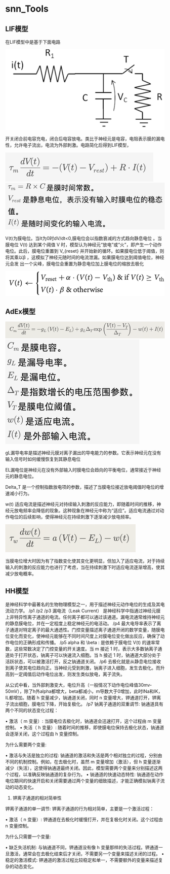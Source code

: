 # snn_Tools
## LIF模型

在LIF模型中是基于下面电路

![Alt text](/picture/image.png)

开关闭合前电容充电，闭合后电容放电。类比于神经元是电容，电阻表示膜的漏电性，允许电子流出，电流为外部刺激。电路简化后得到LIF模型，

![Alt text](/picture/image-2.png)
![Alt text](/picture/image-3.png)

V(t)为膜电位。当It为0时dV/dt<0,膜电位会以指数衰减的方式趋向静息电位 。当膜电位  V(t)  达到某个阈值  V  时，模型认为神经元“放电”或“火”，即产生一个动作电位。此后，膜电位重置到  V_{reset}  并开始新的循环。如果膜电位低于阈值，则 将其乘以β ，这模拟了神经元随时间的电流泄漏。如果膜电位达到阈值电位，神经元会发 出一个尖峰，膜电位会重置为静息电位加上膜电位的缩放去极化

![Alt text](/picture/image-4.png)

## AdEx模型


![Alt text](/picture/image-5.png)
![Alt text](/picture/image-6.png)

gL漏导电率是描述神经元膜对离子漏出的导电能力的参数。它表示神经元在没有输入信号时如何缓慢恢复到其静息电位

EL漏电位是神经元在没有外部输入时膜电位会趋向的平衡电位，通常接近于神经元的静息电位。

  Delta_T  是一个控制指数放电项的参数，描述了当膜电位接近放电阈值时电位的增速减小行为。

 w(t) 适应电流是描述神经元对持续输入刺激的反应能力，即随着时间的推移，神经元放电频率会降低的现象。这种现象在神经元中称为“适应”。适应电流通过对动作电位的后续影响，使得神经元在持续刺激下逐渐减少放电频率。

![Alt text](/picture/image-7.png)

当膜电位增大时因为有了指数变化使其变化更明显，但加入了适应电流，对于持续输入的刺激的反应能力也进行了考虑，当在持续刺激下时适应电流逐渐增高，使其减少放电概率。

## HH模型
是神经科学中最著名的生物物理模型之一，用于描述神经元动作电位的生成及其电流动力学。
/p1
/p2
/p3
漏电流（Leak Current） 是神经科学中指通过神经元膜上非特异性离子通道的电流。任何离子都可以通过该通道。漏电流通常维持神经元的静息膜电位，并在一定程度上稳定神经元的电活动。
/p4
最大电导率表示了离子通道对特定离子的最大通透性。门控变量描述离子通道开闭的数学变量，随膜电位变化而变化，使神经元能够在不同时间尺度上对膜电位变化做出反应，确保了动作电位的正确形成和传播。
/p5
	 alpha  和  \beta : 是依赖于膜电位  V(t)  的速率常数，这些常数决定了门控变量的开关速度。当  m  接近 1 时，表示大多数钠离子通道处于打开状态，钠离子可以快速流入细胞。当  h  接近 1 时，钠通道大部分处于活跃状态，可以被激活打开，反之钠通道关闭。
  /p6
  去极化就是从静息电位接收到离子使其电位趋向正。当神经元受到刺激，钠离子进入细胞，发生去极化。而升高到一定阈值后动作电位出发，则发生类似放电，离子流失。

从公式中看，当外部刺激变大，电位升高（一般情况下动作电位峰值30mv-50mV），除了h外alpha都增大，beta都减小，m导数大于0增加，此时INa和IK，IL都增加。随着  h  变量减少，钠通道关闭，同时  n  变量增大，钾通道打开，钾离子流出细胞，膜电位下降，开始复极化。
/p7
钠离子通道的双重调节: 钠通道具有两个不同的状态变化过程：

•	激活（ m  变量）: 当膜电位去极化时，钠通道会迅速打开，这个过程由  m  变量控制。
•	失活（ h  变量）: 随着时间的推移，即使膜电位保持去极化状态，钠通道会逐渐关闭，这个过程由  h  变量控制。

为什么需要两个变量:

•	激活与失活是独立的过程: 钠通道的激活和失活是两个相对独立的过程，分别由不同的机制控制。例如，在去极化时，虽然  m  变量增加（激活），但  h  变量逐渐减少（失活），这使得钠通道最终关闭。因此，模型需要两个变量来分别描述这两个过程，以准确反映钠通道的复杂行为。
•	钠通道的快速动态特性: 钠通道在动作电位期间的快速开启和关闭需要通过两个变量的细致描述，才能正确模拟钠离子流动的动态变化。

1. 钾离子通道的相对简单性

钾离子通道的单一调节: 钾离子通道的行为相对简单，主要是一个激活过程：

•	激活（ n  变量）: 钾通道在去极化时缓慢打开，并在复极化时关闭。这个过程由  n  变量控制。

为什么只需要一个变量:

•	缺乏失活机制: 与钠通道不同，钾通道没有像  h  变量那样的失活过程。钾通道一旦激活，通常会在去极化结束后才关闭，不需要另一个变量来描述关闭的过程。
•	稳定的激活模式: 钾通道的激活过程比较稳定和单一，不需要额外的变量来描述复杂的动态变化。
